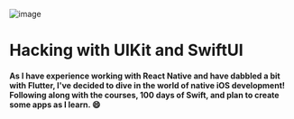![image](https://user-images.githubusercontent.com/33048490/147287552-bc2125fb-1dc5-4844-aed7-c5cade1e503f.png)


# Hacking with UIKit and SwiftUI

#### As I have experience working with React Native and have dabbled a bit with Flutter, I've decided to dive in the world of native iOS development!  Following along with the courses, 100 days of Swift, and plan to create some apps as I learn. 😄 


